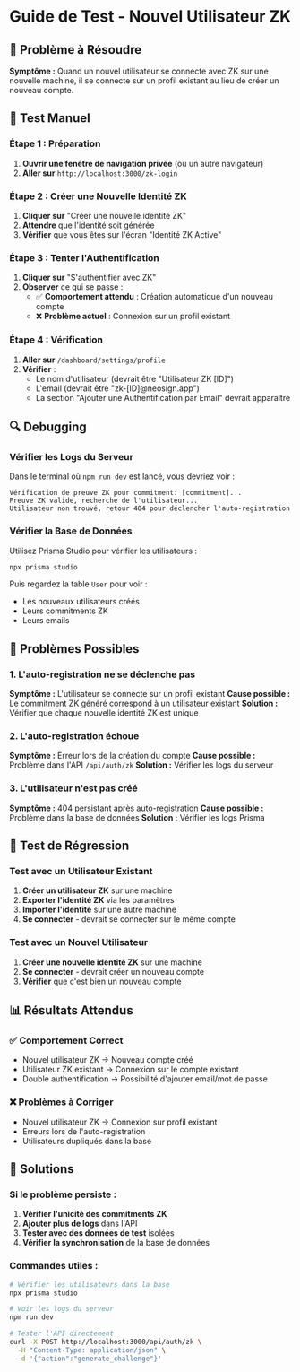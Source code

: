 # Guide de Test - Nouvel Utilisateur ZK

## 🎯 Problème à Résoudre

**Symptôme :** Quand un nouvel utilisateur se connecte avec ZK sur une nouvelle machine, il se connecte sur un profil existant au lieu de créer un nouveau compte.

## 🧪 Test Manuel

### Étape 1 : Préparation
1. **Ouvrir une fenêtre de navigation privée** (ou un autre navigateur)
2. **Aller sur** `http://localhost:3000/zk-login`

### Étape 2 : Créer une Nouvelle Identité ZK
1. **Cliquer sur** "Créer une nouvelle identité ZK"
2. **Attendre** que l'identité soit générée
3. **Vérifier** que vous êtes sur l'écran "Identité ZK Active"

### Étape 3 : Tenter l'Authentification
1. **Cliquer sur** "S'authentifier avec ZK"
2. **Observer** ce qui se passe :
   - ✅ **Comportement attendu** : Création automatique d'un nouveau compte
   - ❌ **Problème actuel** : Connexion sur un profil existant

### Étape 4 : Vérification
1. **Aller sur** `/dashboard/settings/profile`
2. **Vérifier** :
   - Le nom d'utilisateur (devrait être "Utilisateur ZK [ID]")
   - L'email (devrait être "zk-[ID]@neosign.app")
   - La section "Ajouter une Authentification par Email" devrait apparaître

## 🔍 Debugging

### Vérifier les Logs du Serveur
Dans le terminal où `npm run dev` est lancé, vous devriez voir :

```
Vérification de preuve ZK pour commitment: [commitment]...
Preuve ZK valide, recherche de l'utilisateur...
Utilisateur non trouvé, retour 404 pour déclencher l'auto-registration
```

### Vérifier la Base de Données
Utilisez Prisma Studio pour vérifier les utilisateurs :

```bash
npx prisma studio
```

Puis regardez la table `User` pour voir :
- Les nouveaux utilisateurs créés
- Leurs commitments ZK
- Leurs emails

## 🐛 Problèmes Possibles

### 1. L'auto-registration ne se déclenche pas
**Symptôme :** L'utilisateur se connecte sur un profil existant
**Cause possible :** Le commitment ZK généré correspond à un utilisateur existant
**Solution :** Vérifier que chaque nouvelle identité ZK est unique

### 2. L'auto-registration échoue
**Symptôme :** Erreur lors de la création du compte
**Cause possible :** Problème dans l'API `/api/auth/zk`
**Solution :** Vérifier les logs du serveur

### 3. L'utilisateur n'est pas créé
**Symptôme :** 404 persistant après auto-registration
**Cause possible :** Problème dans la base de données
**Solution :** Vérifier les logs Prisma

## 🔧 Test de Régression

### Test avec un Utilisateur Existant
1. **Créer un utilisateur ZK** sur une machine
2. **Exporter l'identité ZK** via les paramètres
3. **Importer l'identité** sur une autre machine
4. **Se connecter** - devrait se connecter sur le même compte

### Test avec un Nouvel Utilisateur
1. **Créer une nouvelle identité ZK** sur une machine
2. **Se connecter** - devrait créer un nouveau compte
3. **Vérifier** que c'est bien un nouveau compte

## 📊 Résultats Attendus

### ✅ Comportement Correct
- Nouvel utilisateur ZK → Nouveau compte créé
- Utilisateur ZK existant → Connexion sur le compte existant
- Double authentification → Possibilité d'ajouter email/mot de passe

### ❌ Problèmes à Corriger
- Nouvel utilisateur ZK → Connexion sur profil existant
- Erreurs lors de l'auto-registration
- Utilisateurs dupliqués dans la base

## 🚀 Solutions

### Si le problème persiste :

1. **Vérifier l'unicité des commitments ZK**
2. **Ajouter plus de logs** dans l'API
3. **Tester avec des données de test** isolées
4. **Vérifier la synchronisation** de la base de données

### Commandes utiles :

```bash
# Vérifier les utilisateurs dans la base
npx prisma studio

# Voir les logs du serveur
npm run dev

# Tester l'API directement
curl -X POST http://localhost:3000/api/auth/zk \
  -H "Content-Type: application/json" \
  -d '{"action":"generate_challenge"}'
``` 